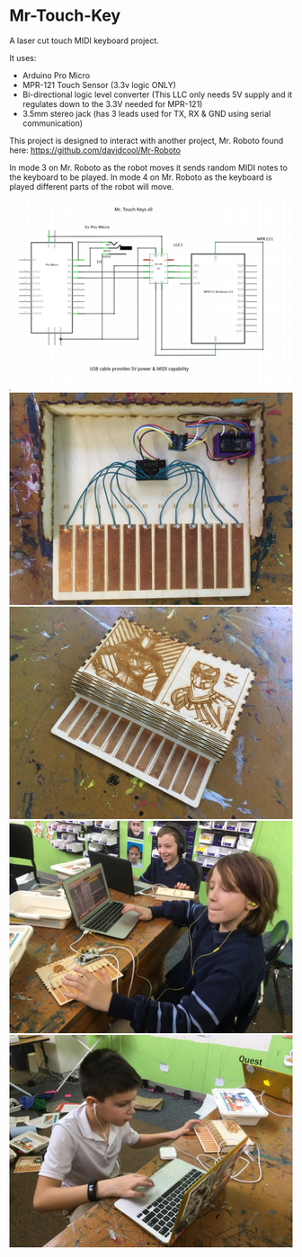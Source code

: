 # Mr-Touch-Key
A laser cut touch MIDI keyboard project.

It uses:
- Arduino Pro Micro
- MPR-121 Touch Sensor (3.3v logic ONLY)
- Bi-directional logic level converter (This LLC only needs 5V supply and it regulates down to the 3.3V needed for MPR-121)
- 3.5mm stereo jack (has 3 leads used for TX, RX & GND using serial communication)

This project is designed to interact with another project, Mr. Roboto found here:
https://github.com/davidcool/Mr-Roboto

In mode 3 on Mr. Roboto as the robot moves it sends random MIDI notes to the keyboard to be played.
In mode 4 on Mr. Roboto as the keyboard is played different parts of the robot will move.

![alt text](https://github.com/davidcool/Mr-Touch-Key/blob/master/_pictures/mr_touch_key_schematic_v1.png)
![alt text](https://github.com/davidcool/Mr-Touch-Key/blob/master/_pictures/IMG_7016.jpg)
![alt text](https://github.com/davidcool/Mr-Touch-Key/blob/master/_pictures/IMG_7017.jpg)
![alt text](https://github.com/davidcool/Mr-Touch-Key/blob/master/_pictures/IMG_5797.jpg)
![alt text](https://github.com/davidcool/Mr-Touch-Key/blob/master/_pictures/IMG_5801.jpg)
